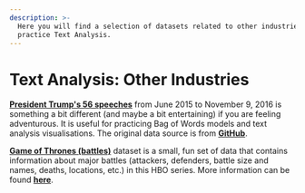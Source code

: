 ```yaml
---
description: >-
  Here you will find a selection of datasets related to other industries to
  practice Text Analysis.
---
```


# Text Analysis: Other Industries

[**President Trump's 56 speeches**](https://github.com/MaurissaCM/Decoded-DA-Datastore/raw/master/data/trump_full_speech.txt.zip) from June 2015 to November 9, 2016 is something a bit different \(and maybe a bit entertaining\) if you are feeling adventurous. It is useful for practicing Bag of Words models and text analysis visualisations. The original data source is from [**GitHub**](https://github.com/PedramNavid/trump_speeches).

[**Game of Thrones \(battles\)**](https://github.com/MaurissaCM/Decoded-DA-Datastore/raw/master/data/game%20of%20thrones%20battles.csv.zip) dataset is a small, fun set of data that contains information about major battles \(attackers, defenders, battle size and names,  deaths, locations, etc.\) in this HBO series. More information can be found [**here**](https://data.world/data-society/game-of-thrones). 

